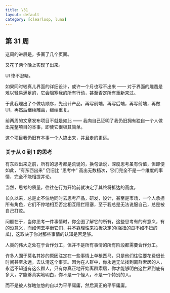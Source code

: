 ```yaml
---
title: \31
layout: default
category: [clearloop, luna]
---
```


## 第 31 周

这周的进展是，多画了几个页面。

又花了两个晚上实现了出来。

UI 惨不忍睹。

如果同时较真儿界面的详细设计，或许一个月也写不出来 —— 对于界面的雕凿是难以轻易满足的，它会阻塞我的所有行动，甚至否定所有重新来过。

于此我理出了个做功顺序，先设计产品，再写前端，再写后端，再写前端，再做 UI，再然后继续雕凿，继续重复。

前两周的文章发布项目不就是如此 —— 我向自己证明了我仍旧拥有独自一个人做出完整项目的本事，即使它很极其简单。

这个项目我仍旧有本事一个人搞出来，并且走的更远。


### 关于从 0 到 1 的思考

有东西出来之前，所有的思考都是荒诞的，换句话说，深度思考虽有价值，但即便如此，“有东西出来” 仍旧比 “思考中” 高出无数档次，它们完全不是一个维度的事情，完全不能相提并论。

当然，思考的质量，往往在行为开始前就决定了其终将抵达的高度。

长久以来，总是止不住地同时去思考产品，研发，设计，甚至是市场，一个人承担所有角色，它们不停地相互否定相互阻拦阻塞，至于我总是无法说服自己，总是被自己打败。

问题在于，当你思考一件事情时，你企图了解它的所有，这些思考有的有意义，有的没意义，而如何去平衡它们，并不靠理性来拍板决定的(强扭的瓜不如不扭的瓜)，这取决于你对那些事情的认知是否足够。

人类的伟大之处在于合作分工，但并不是所有事情的所有阶段都需要合作分工。

许多人囿于莫名其妙的原因注定在一些事情上单枪匹马，只是他们往往要花费很长时间甚至永远，去认清这个事实。因为在人群中，你永远无法找到离群索居的人，永远不知道有这么群人，只有你真正地开始离群索居，你才能够明白这世界到底有多大，才能够真实地明白，你不是一个怪人，不是一个特别的人。

而不是被人群瞎忽悠的自以为平平庸庸，然后真正的平平庸庸。

